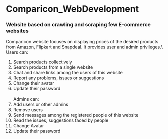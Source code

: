 # Comparicon_WebDevelopment
### Website based on crawling and scraping few E-commerce websites

Comparicon website focuses on displaying prices of the desired products from Amazon, Flipkart and Snapdeal. It provides user and admin privileges.\\
Users can: 
  1. Search products collectively
  2. Search products from a single website
  3. Chat and share links among the users of this website
  4. Report any problems, issues or suggestions
  5. Change their avatar
  6. Update their password
 \
 \
Admins can:
  1. Add users or other admins
  2. Remove users
  3. Send messages among the registered people of this website
  4. Read the issues, suggestions faced by people
  5. Change Avatar
  6. Update their password
